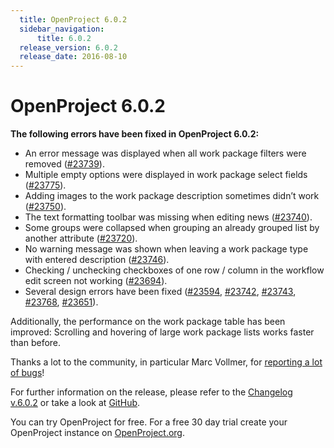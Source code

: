 ```yaml
---
  title: OpenProject 6.0.2
  sidebar_navigation:
      title: 6.0.2
  release_version: 6.0.2
  release_date: 2016-08-10
---
```



# OpenProject 6.0.2

**The following errors have been fixed in OpenProject 6.0.2:**

  - An error message was displayed when all work package filters were
    removed
    ([\#23739](https://community.openproject.com/work_packages/23739/activity)).
  - Multiple empty options were displayed in work package select fields
    ([\#23775](https://community.openproject.com/work_packages/23775/activity)).
  - Adding images to the work package description sometimes didn’t work
    ([\#23750](https://community.openproject.com/work_packages/23750/activity)).
  - The text formatting toolbar was missing when editing news
    ([\#23740](https://community.openproject.com/work_packages/23740/activity)).
  - Some groups were collapsed when grouping an already grouped list by
    another attribute
    ([\#23720](https://community.openproject.com/work_packages/23720/activity)).
  - No warning message was shown when leaving a work package type with
    entered description
    ([\#23746](https://community.openproject.com/work_packages/23746/activity)).
  - Checking / unchecking checkboxes of one row / column in the workflow
    edit screen not working
    ([\#23694](https://community.openproject.com/work_packages/23694/activity)).
  - Several design errors have been fixed
    ([\#23594](https://community.openproject.com/work_packages/23594/activity),
    [\#23742](https://community.openproject.com/work_packages/23742/activity),
    [\#23743](https://community.openproject.com/work_packages/23743/activity),
    [\#23768](https://community.openproject.com/work_packages/23768/activity),
    [\#23651](https://community.openproject.com/work_packages/23651/activity)).

Additionally, the performance on the work package table has been
improved: Scrolling and hovering of large work package lists works
faster than before.

Thanks a lot to the community, in particular Marc Vollmer, for
[reporting a lot of
bugs](../../development/report-a-bug/)\!

For further information on the release, please refer to the [Changelog
v.6.0.2](https://community.openproject.com/versions/814) or take a look
at [GitHub](https://github.com/opf/openproject/tree/v6.0.2).

You can try OpenProject for free. For a free 30 day trial create your
OpenProject instance on [OpenProject.org](https://openproject.org/).


